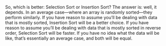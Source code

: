 So, which is better: Selection Sort or Insertion Sort? The answer is: well, it depends. In an average case—where an array is
randomly sorted—they perform similarly. If you have reason to assume you’ll be dealing with data that is mostly sorted, Insertion Sort will be a
better choice. If you have reason to assume you’ll be dealing with data that is mostly sorted in reverse 
order, Selection Sort will be faster. If you have no idea what the data will be like, that’s essentially an average case, and both will be equal.
